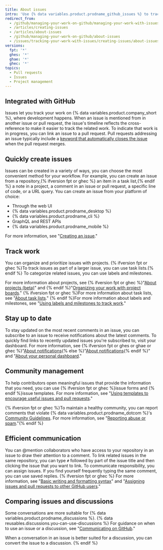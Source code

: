 ```yaml
---
title: About issues
intro: 'Use {% data variables.product.prodname_github_issues %} to track ideas, feedback, tasks, or bugs for work on {% data variables.product.company_short %}.'
redirect_from:
  - /github/managing-your-work-on-github/managing-your-work-with-issues-and-pull-requests/about-issues
  - /articles/creating-issues
  - /articles/about-issues
  - /github/managing-your-work-on-github/about-issues
  - /issues/tracking-your-work-with-issues/creating-issues/about-issues
versions:
  fpt: '*'
  ghes: '*'
  ghae: '*'
  ghec: '*'
topics:
  - Pull requests
  - Issues
  - Project management
---
```

## Integrated with GitHub

Issues let you track your work on {% data variables.product.company_short %}, where development happens. When an issue is mentioned from in another issue or pull request, the issue's timeline reflects the cross-reference to make it easier to track the related work. To indicate that work is in progress, you can link an issue to a pull request. Pull requests addressing an issue typically include a [keyword that automatically closes the issue](issues/tracking-your-work-with-issues/linking-a-pull-request-to-an-issue#linking-a-pull-request-to-an-issue-using-a-keyword) when the pull request merges.

## Quickly create issues

Issues can be created in a variety of ways, you can choose the most convenient method for your workflow. For example, you can create an issue from a repository,{% ifversion fpt or ghec %} an item in a task list,{% endif %} a note in a project, a comment in an issue or pull request, a specific line of code, or a URL query. You can  create an issue from your platform of choice:

* Through the web UI
* {% data variables.product.prodname_desktop %}
* {% data variables.product.prodname_cli %}
* GraphQL and REST APIs
* {% data variables.product.prodname_mobile %}

For more information, see "[Creating an issue](/issues/tracking-your-work-with-issues/creating-issues/creating-an-issue)."

## Track work

You can organize and prioritize issues with projects. {% ifversion fpt or ghec %}To track issues as part of a larger issue, you can use task lists.{% endif %} To categorize related issues, you can use labels and milestones.

For more information about projects, see {% ifversion fpt or ghec %}"[About projects (beta)](/issues/trying-out-the-new-projects-experience/about-projects)" and {% endif %}"[Organizing your work with project boards](/issues/organizing-your-work-with-project-boards)." {% ifversion fpt or ghec %}For more information about task lists, see "[About task lists](/issues/tracking-your-work-with-issues/creating-issues/about-task-lists)." {% endif %}For more information about labels and milestones, see "[Using labels and milestones to track work](/issues/using-labels-and-milestones-to-track-work)."

## Stay up to date

To stay updated on the most recent comments in an issue, you can subscribe to an issue to receive notifications about the latest comments. To quickly find links to recently updated issues you're subscribed to, visit your dashboard. For more information, see {% ifversion fpt or ghes or ghae or ghec %}"[About notifications](/github/managing-subscriptions-and-notifications-on-github/about-notifications){% else %}"[About notifications](/github/receiving-notifications-about-activity-on-github/about-notifications){% endif %}" and "[About your personal dashboard](/articles/about-your-personal-dashboard)."

## Community management

To help contributors open meaningful issues that provide the information that you need, you can use {% ifversion fpt or ghec %}issue forms and {% endif %}issue templates. For more information, see "[Using templates to encourage useful issues and pull requests](/communities/using-templates-to-encourage-useful-issues-and-pull-requests)."

{% ifversion fpt or ghec %}To maintain a healthy community, you can report comments that violate {% data variables.product.prodname_dotcom %}'s [Community Guidelines](/free-pro-team@latest/github/site-policy/github-community-guidelines). For more information, see "[Reporting abuse or spam](/communities/maintaining-your-safety-on-github/reporting-abuse-or-spam)."{% endif %}

## Efficient communication

You can @mention collaborators who have access to your repository in an issue to draw their attention to a comment. To link related issues in the same repository, you can type `#` followed by part of the issue title and then clicking the issue that you want to link. To communicate responsibility, you can assign issues. If you find yourself frequently typing the same comment, you can use saved replies.
{% ifversion fpt or ghec %} For more information, see "[Basic writing and formatting syntax](/get-started/writing-on-github/getting-started-with-writing-and-formatting-on-github/basic-writing-and-formatting-syntax)" and "[Assigning issues and pull requests to other GitHub users](/issues/tracking-your-work-with-issues/assigning-issues-and-pull-requests-to-other-github-users)."

## Comparing issues and discussions

Some conversations are more suitable for {% data variables.product.prodname_discussions %}. {% data reusables.discussions.you-can-use-discussions %} For guidance on when to use an issue or a discussion, see "[Communicating on GitHub](/github/getting-started-with-github/quickstart/communicating-on-github)."

When a conversation in an issue is better suited for a discussion, you can convert the issue to a discussion.
{% endif %}
